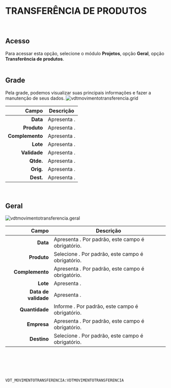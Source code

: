 # TRANSFERÊNCIA DE PRODUTOS
<br>

## Acesso
Para acessar esta opção, selecione o módulo **Projetos**, opção **Geral**, opção **Transferência de produtos**.
<br>
<br>

## Grade
Pela grade, podemos visualizar suas principais informações e fazer a manutenção de seus dados.
![vdtmovimentotransferencia.grid](https://raw.githubusercontent.com/netforcews/docs-erp/master/projetos/imagens/vdtmovimentotransferencia.grid.png)

Campo | Descrição
--:|---
**Data** | Apresenta .
**Produto** | Apresenta .
**Complemento** | Apresenta .
**Lote** | Apresenta .
**Validade** | Apresenta .
**Qtde.** | Apresenta .
**Orig.** | Apresenta .
**Dest.** | Apresenta .
<br>

## Geral
![vdtmovimentotransferencia.geral](https://raw.githubusercontent.com/netforcews/docs-erp/master/projetos/imagens/vdtmovimentotransferencia.geral.png)

Campo | Descrição
--:|---
**Data** | Apresenta . Por padrão, este campo é obrigatório.
**Produto** | Selecione . Por padrão, este campo é obrigatório.
**Complemento** | Apresenta . Por padrão, este campo é obrigatório.
**Lote** | Apresenta .
**Data de validade** | Apresenta .
**Quantidade** | Informe . Por padrão, este campo é obrigatório.
**Empresa** | Apresenta . Por padrão, este campo é obrigatório.
**Destino** | Selecione . Por padrão, este campo é obrigatório.
<br>
<br>
<br>
<br>

```VDT_MOVIMENTOTRANSFERENCIA:VDTMOVIMENTOTRANSFERENCIA```
